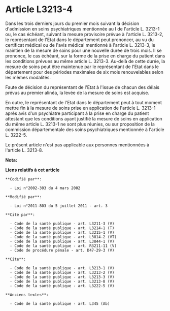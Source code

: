 # Article L3213-4

Dans les trois derniers jours du premier mois suivant la décision d'admission en soins psychiatriques mentionnée au I de
l'article L. 3213-1 ou, le cas échéant, suivant la mesure provisoire prévue à l'article L. 3213-2, le représentant de l'Etat
dans le département peut prononcer, au vu du certificat médical ou de l'avis médical mentionné à l'article L. 3213-3, le
maintien de la mesure de soins pour une nouvelle durée de trois mois. Il se prononce, le cas échéant, sur la forme de la
prise en charge du patient dans les conditions prévues au même article L. 3213-3. Au-delà de cette durée, la mesure de soins
peut être maintenue par le représentant de l'Etat dans le département pour des périodes maximales de six mois renouvelables
selon les mêmes modalités. 

Faute de décision du représentant de l'Etat à l'issue de chacun des délais prévus au premier alinéa, la levée de la mesure de
soins est acquise. 

En outre, le représentant de l'Etat dans le département peut à tout moment mettre fin à la mesure de soins prise en
application de l'article L. 3213-1 après avis d'un psychiatre participant à la prise en charge du patient attestant que les
conditions ayant justifié la mesure de soins en application du même article L. 3213-1 ne sont plus réunies, ou sur
proposition de la commission départementale des soins psychiatriques mentionnée à l'article L. 3222-5. 

Le présent article n'est pas applicable aux personnes mentionnées à l'article L. 3213-8.

**Nota:**



**Liens relatifs à cet article**

	**Codifié par**:

	  - Loi n°2002-303 du 4 mars 2002

	**Modifié par**:

	  - Loi n°2011-803 du 5 juillet 2011 - art. 3

	**Cité par**:

	  - Code de la santé publique - art. L3211-3 (V)
	  - Code de la santé publique - art. L3214-1 (T)
	  - Code de la santé publique - art. L3215-1 (V)
	  - Code de la santé publique - art. L3814-2 (VT)
	  - Code de la santé publique - art. L3844-1 (V)
	  - Code de la santé publique - art. R3211-11 (V)
	  - Code de procédure pénale - art. D47-29-3 (V)

	**Cite**:

	  - Code de la santé publique - art. L3213-1 (V)
	  - Code de la santé publique - art. L3213-2 (V)
	  - Code de la santé publique - art. L3213-3 (V)
	  - Code de la santé publique - art. L3213-8 (V)
	  - Code de la santé publique - art. L3222-5 (V)

	**Anciens textes**:

	  - Code de la santé publique - art. L345 (Ab)
